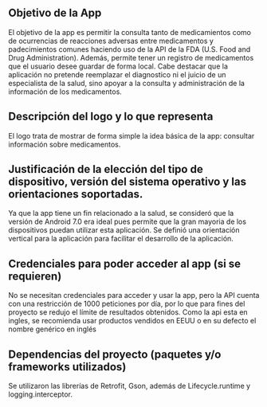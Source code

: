 
## Objetivo de la App

El objetivo de la app es permitir la consulta tanto de medicamientos como de ocurrencias de reacciones adversas entre medicamentos y padecimientos comunes haciendo uso de la API de la FDA (U.S. Food and Drug Administration). Además, permite tener un registro de medicamentos que el usuario desee guardar de forma local.
Cabe destacar que la aplicación no pretende reemplazar el diagnostico ni el juicio de un especialista de la salud, sino apoyar a la consulta y administración de la información de los medicamentos.

## Descripción del logo y lo que representa

El logo trata de mostrar de forma simple la idea básica de la app: consultar información sobre medicamentos.

## Justificación de la elección del tipo de dispositivo, versión del sistema operativo y las orientaciones soportadas.

Ya que la app tiene un fin relacionado a la salud, se consideró que la versión de Android 7.0 era ideal pues permite que la gran mayoria de los dispositivos puedan utilizar esta aplicación. Se definió una orientación vertical para la aplicación para facilitar el desarrollo de la aplicación.

## Credenciales para poder acceder al app (si se requieren)
No se necesitan credenciales para acceder y usar la app, pero la API cuenta con una restricción de 1000 peticiones por día, por lo que para fines del proyecto se redujo el límite de resultados obtenidos.
Como la api esta en ingles, se recomienda usar productos vendidos en EEUU o en su defecto el nombre genérico en inglés

## Dependencias del proyecto (paquetes y/o frameworks utilizados)
Se utilizaron las librerías de Retrofit, Gson, además de Lifecycle.runtime y logging.interceptor.
